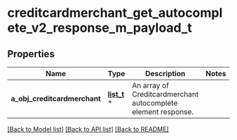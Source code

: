 # creditcardmerchant_get_autocomplete_v2_response_m_payload_t

## Properties
Name | Type | Description | Notes
------------ | ------------- | ------------- | -------------
**a_obj_creditcardmerchant** | [**list_t**](creditcardmerchant_autocomplete_element_response.md) \* | An array of Creditcardmerchant autocomplete element response. | 

[[Back to Model list]](../README.md#documentation-for-models) [[Back to API list]](../README.md#documentation-for-api-endpoints) [[Back to README]](../README.md)


